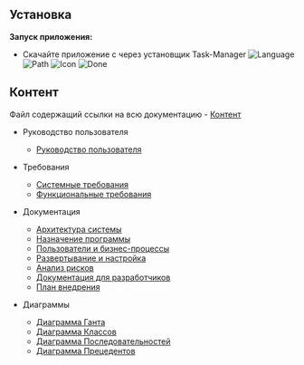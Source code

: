 ## Установка
**Запуск приложения:**
* Скачайте приложение с через установщик Task-Manager
![Language](/Task-Manager/png/Language.jpg)
![Path](/Task-Manager/png/Path.jpg)
![Icon](/Task-Manager/png/Icon.jpg)
![Done](/Task-Manager/png/Done.jpg)

## Контент
Файл содержащий ссылки на всю документацию - [Контент](TaskManager/Документы/Контент.md)
  * Руководство пользователя
     * [Руководство пользователя](TaskManager/Документы/Руководство_пользователя.md)
       
  * Требования
    * [Системные требования](TaskManager/Документы/Системные_требования.md)
    * [Функциональные требования](TaskManager/Документы/Функциональные_требования.md)
      
  * Документация
    * [Архитектура системы](TaskManager/Документы/Архитектура_системы.md)
    * [Назначение программы](TaskManager/Документы/Назначение_программы.md)
    * [Пользователи и бизнес-процессы](TaskManager/Документы/Пользователи_и_бизнес-процессы.md)
    * [Развертывание и настройка](TaskManager/Документы/Развертывание_и_настройка.md)
    * [Анализ рисков](TaskManager/ДокументыУЧ/Анализ_рисков.md)
    * [Документация для разработчиков](TaskManager/ДокументыУЧ/Документация_для_разработчиков.md)
    * [План внедрения](TaskManager/ДокументыУЧ/План_внедрения.md)

  * Диаграммы
    * [Диаграмма Ганта](TaskManager/Документы/Диаграммы_png/Диаграмма_Ганта.jpg)
    * [Диаграмма Классов](TaskManager/Документы/Диаграммы_png/ДиаграммаКлассов.jpg)
    * [Диаграмма Последовательностей](TaskManager/Документы/Диаграммы_png/ДиаграммаПоследовательностей.png)
    * [Диаграмма Прецедентов](TaskManager/Документы/Диаграммы_png/ДиаграммаПрецедентов.jpg)
